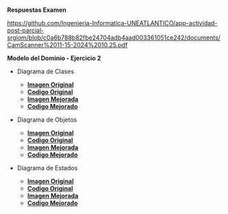 **Respuestas Examen**

https://github.com/Ingenieria-Informatica-UNEATLANTICO/app-actividad-post-parcial-srgiom/blob/c0a6b788b82fbe24704adb4aad003361051ce242/documents/CamScanner%2011-15-2024%2010.25.pdf

**Modelo del Dominio - Ejercicio 2**

- Diagrama de Clases

  - **[Imagen Original](images/diagramaClases.png)**
  - **[Codigo Original](modelosUML/diagramaClases.puml)**
  - **[Imagen Mejorada](images/diagramaClases_Mejorado.png)**
  - **[Codigo Mejorado](modelosUML/diagramaClases_Mejorado.puml)**

- Diagrama de Objetos

  - **[Imagen Original](images/diagramaObjetos.png)**
  - **[Codigo Original](modelosUML/diagramaObjetos.puml)**
  - **[Imagen Mejorada](images/diagramaObjetos_Mejorado.png)**
  - **[Codigo Mejorado](modelosUML/diagramaObjetos_Mejorado.puml)**

- Diagrama de Estados

  - **[Imagen Original](images/diagramaEstados.png)**
  - **[Codigo Original](modelosUML/diagramaEstados.puml)**
  - **[Imagen Mejorada](images/diagramaEstados_Mejorado.png)**
  - **[Codigo Mejorado](modelosUML/diagramaEstados_Mejorado.puml)**
